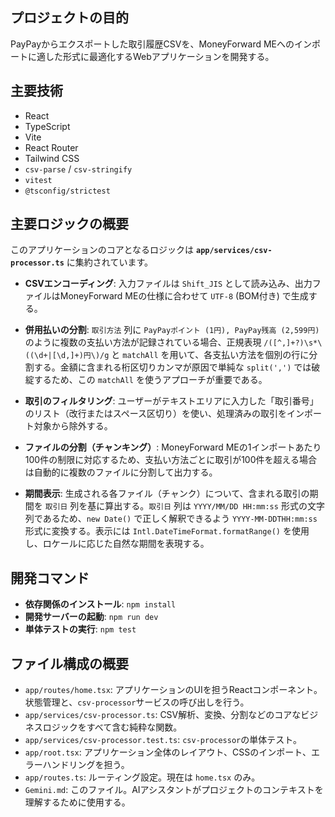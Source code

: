## プロジェクトの目的

PayPayからエクスポートした取引履歴CSVを、MoneyForward MEへのインポートに適した形式に最適化するWebアプリケーションを開発する。

## 主要技術

- React
- TypeScript
- Vite
- React Router
- Tailwind CSS
- `csv-parse` / `csv-stringify`
- `vitest`
- `@tsconfig/strictest`

## 主要ロジックの概要

このアプリケーションのコアとなるロジックは **`app/services/csv-processor.ts`** に集約されています。

- **CSVエンコーディング**: 入力ファイルは `Shift_JIS` として読み込み、出力ファイルはMoneyForward MEの仕様に合わせて `UTF-8` (BOM付き) で生成する。

- **併用払いの分割**: `取引方法` 列に `PayPayポイント (1円), PayPay残高 (2,599円)` のように複数の支払い方法が記録されている場合、正規表現 ` /([^,]+?)\s*\((\d+|[\d,]+)円\)/g ` と `matchAll` を用いて、各支払い方法を個別の行に分割する。金額に含まれる桁区切りカンマが原因で単純な `split(',')` では破綻するため、この `matchAll` を使うアプローチが重要である。

- **取引のフィルタリング**: ユーザーがテキストエリアに入力した「取引番号」のリスト（改行またはスペース区切り）を使い、処理済みの取引をインポート対象から除外する。

- **ファイルの分割（チャンキング）**: MoneyForward MEの1インポートあたり100件の制限に対応するため、支払い方法ごとに取引が100件を超える場合は自動的に複数のファイルに分割して出力する。

- **期間表示**: 生成される各ファイル（チャンク）について、含まれる取引の期間を `取引日` 列を基に算出する。`取引日` 列は `YYYY/MM/DD HH:mm:ss` 形式の文字列であるため、`new Date()` で正しく解釈できるよう `YYYY-MM-DDTHH:mm:ss` 形式に変換する。表示には `Intl.DateTimeFormat.formatRange()` を使用し、ロケールに応じた自然な期間を表現する。

## 開発コマンド

- **依存関係のインストール**: `npm install`
- **開発サーバーの起動**: `npm run dev`
- **単体テストの実行**: `npm test`

## ファイル構成の概要

- `app/routes/home.tsx`: アプリケーションのUIを担うReactコンポーネント。状態管理と、`csv-processor`サービスの呼び出しを行う。
- `app/services/csv-processor.ts`: CSV解析、変換、分割などのコアなビジネスロジックをすべて含む純粋な関数。
- `app/services/csv-processor.test.ts`: `csv-processor`の単体テスト。
- `app/root.tsx`: アプリケーション全体のレイアウト、CSSのインポート、エラーハンドリングを担う。
- `app/routes.ts`: ルーティング設定。現在は `home.tsx` のみ。
- `Gemini.md`: このファイル。AIアシスタントがプロジェクトのコンテキストを理解するために使用する。
